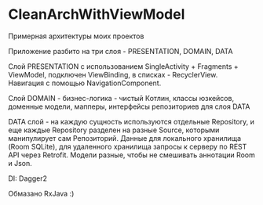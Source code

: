 # CleanArchWithViewModel

Примерная архитектуры моих проектов

Приложение разбито на три слоя - PRESENTATION, DOMAIN, DATA

Слой PRESENTATION с использованием SingleActivity + Fragments + ViewModel, подключен ViewBinding, в списках - RecyclerView.  
Навигация c помощью NavigationComponent.

Слой DOMAIN - бизнес-логика - чистый Котлин, классы юзкейсов, доменные модели, мапперы, интерфейсы репозиториев для слоя DATA

DATA слой - на каждую сущность используются отдельные Repository, 
и еще каждые Repository разделен на разные Source, которыми манипулирует сам Репозиторий. 
Данные для локального хранилища (Room SQLite), 
для удаленного хранилища запросы к серверу по REST API через Retrofit. 
Модели разные, чтобы не смешивать аннотации Room и Json. 

DI: Dagger2

Обмазано RxJava :)
